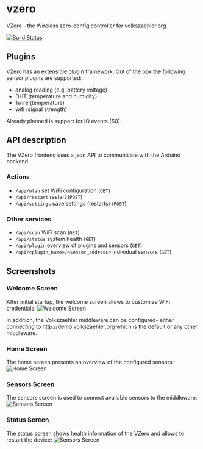 # vzero
VZero - the Wireless zero-config controller for volkszaehler.org

[![Build Status](https://travis-ci.org/andig/vzero.svg?branch=master)](https://travis-ci.org/andig/vzero)

## Plugins

VZero has an extensible plugin framework. Out of the box the following sensor plugins are supported:

  - analog reading (e.g. battery voltage)
  - DHT (temperature and humidity)
  - 1wire (temperature)
  - wifi (signal strength)

Already planned is support for IO events (S0).

## API description

The VZero frontend uses a json API to communicate with the Arduino backend.

### Actions

  - `/api/wlan` set WiFi configuration (`GET`)
  - `/api/restart` restart (`POST`)
  - `/api/settings` save settings (restarts) (`POST`)

### Other services

  - `/api/scan` WiFi scan (`GET`)
  - `/api/status` system health (`GET`)
  - `/api/plugin` overview of plugins and sensors (`GET`)
  - `/api/<plugin_name>/<sensor_address>` individual sensors (`GET`)

## Screenshots

### Welcome Screen

After initial startup, the welcome screen allows to customize WiFi credentials:
![Welcome Screen](/../gh-pages/img/1.png?raw=true)

In addition, the Volkszaehler middleware can be configured- either connecting to http://demo.volkszaehler.org which is the default or any other middleware.

### Home Screen

The home screen presents an overview of the configured sensors:
![Home Screen](/../gh-pages/img/2.png?raw=true)

### Sensors Screen

The sensors screen is used to connect available sensors to the middleware:
![Sensors Screen](/../gh-pages/img/3.png?raw=true)

### Status Screen

The status screen shows health information of the VZero and allows to restart the device:
![Sensors Screen](/../gh-pages/img/4.png?raw=true)

